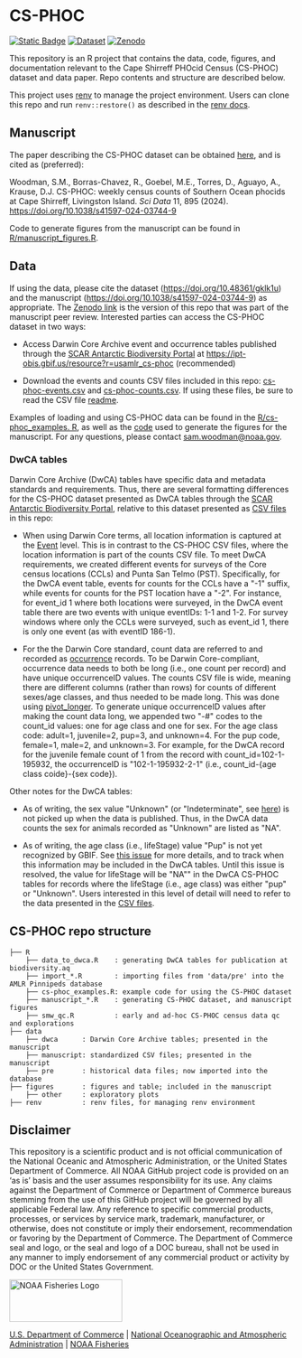 # CS-PHOC

<!-- badges: start -->
[![Static Badge](https://img.shields.io/badge/Manuscript-s41597–024–03744–9-green)](https://doi.org/10.1038/s41597-024-03744-9)
[![Dataset](https://img.shields.io/badge/DwC–A%20Dataset-10.48361/gklk1u-violet)](https://doi.org/10.48361/gklk1u)
[![Zenodo](https://zenodo.org/badge/DOI/10.5281/zenodo.12735249.svg)](https://doi.org/10.5281/zenodo.12735249) 
<!-- badges: end -->

This repository is an R project that contains the data, code, figures, and documentation relevant to the Cape Shirreff PHOcid Census (CS-PHOC) dataset and data paper. Repo contents and structure are described below.

This project uses [renv](https://github.com/rstudio/renv/) to manage the project environment. Users can clone this repo and run `renv::restore()` as described in the [renv docs](https://rstudio.github.io/renv/).

## Manuscript

The paper describing the CS-PHOC dataset can be obtained [here](https://doi.org/10.1038/s41597-024-03744-9), and is cited as (preferred):

Woodman, S.M., Borras-Chavez, R., Goebel, M.E., Torres, D., Aguayo, A., Krause, D.J. CS-PHOC: weekly census counts of Southern Ocean phocids at Cape Shirreff, Livingston Island. *Sci Data* 11, 895 (2024). https://doi.org/10.1038/s41597-024-03744-9

Code to generate figures from the manuscript can be found in [R/manuscript_figures.R](R/manuscript_figures.R).

## Data

If using the data, please cite the dataset (<https://doi.org/10.48361/gklk1u>) and the manuscript (<https://doi.org/10.1038/s41597-024-03744-9>) as appropriate. The [Zenodo link](https://doi.org/10.5281/zenodo.12735249) is the version of this repo that was part of the manuscript peer review. Interested parties can access the CS-PHOC dataset in two ways:

-   Access Darwin Core Archive event and occurrence tables published through the [SCAR Antarctic Biodiversity Portal](https://www.biodiversity.aq/) at <https://ipt-obis.gbif.us/resource?r=usamlr_cs-phoc> (recommended)

-   Download the events and counts CSV files included in this repo: [cs-phoc-events.csv](data/manuscript/cs-phoc-events.csv) and [cs-phoc-counts.csv](data/manuscript/cs-phoc-counts.csv). If using these files, be sure to read the CSV file [readme](data/manuscript/README.md).

Examples of loading and using CS-PHOC data can be found in the [R/cs-phoc_examples. R](R/cs-phoc_examples.R), as well as the [code](R/manuscript_figures.R) used to generate the figures for the manuscript. For any questions, please contact [sam.woodman\@noaa.gov](mailto:sam.woodman@noaa.gov).


### DwCA tables

Darwin Core Archive (DwCA) tables have specific data and metadata standards and requirements. Thus, there are several formatting differences for the CS-PHOC dataset presented as DwCA tables through the [SCAR Antarctic Biodiversity Portal](https://www.biodiversity.aq/), relative to this dataset presented as [CSV files](data/manuscript) in this repo:

-   When using Darwin Core terms, all location information is captured at the [Event](https://dwc.tdwg.org/terms/#event) level. This is in contrast to the CS-PHOC CSV files, where the location information is part of the counts CSV file. To meet DwCA requirements, we created different events for surveys of the Core census locations (CCLs) and Punta San Telmo (PST). Specifically, for the DwCA event table, events for counts for the CCLs have a "-1" suffix, while events for counts for the PST location have a "-2". For instance, for event_id 1 where both locations were surveyed, in the DwCA event table there are two events with unique eventIDs: 1-1 and 1-2. For survey windows where only the CCLs were surveyed, such as event_id 1, there is only one event (as with eventID 186-1).

-   For the the Darwin Core standard, count data are referred to and recorded as [occurrence](https://dwc.tdwg.org/terms/#occurrence) records. To be Darwin Core-compliant, occurrence data needs to both be long (i.e., one count per record) and have unique occurrenceID values. The counts CSV file is wide, meaning there are different columns (rather than rows) for counts of different sexes/age classes, and thus needed to be made long. This was done using [pivot_longer](https://tidyr.tidyverse.org/reference/pivot_longer.html). To generate unique occurrenceID values after making the count data long, we appended two "-#" codes to the count_id values: one for age class and one for sex. For the age class code: adult=1, juvenile=2, pup=3, and unknown=4. For the pup code, female=1, male=2, and unknown=3. For example, for the DwCA record for the juvenile female count of 1 from the record with count_id=102-1-195932, the occurrenceID is "102-1-195932-2-1" (i.e., count_id-{age class coide}-{sex code}).

Other notes for the DwCA tables:

-   As of writing, the sex value "Unknown" (or "Indeterminate", see [here](https://registry.gbif.org/vocabulary/Sex/concepts)) is not picked up when the data is published. Thus, in the DwCA data counts the sex for animals recorded as "Unknown" are listed as "NA".

-   As of writing, the age class (i.e., lifeStage) value "Pup" is not yet recognized by GBIF. See [this issue](https://github.com/gbif/vocabulary/issues/131) for more details, and to track when this information may be included in the DwCA tables. Until this issue is resolved, the value for lifeStage will be "NA"" in the DwCA CS-PHOC tables for records where the lifeStage (i.e., age class) was either "pup" or "Unknown". Users interested in this level of detail will need to refer to the data presented in the [CSV files](data/manuscript).

## CS-PHOC repo structure

```         
├── R
    ├── data_to_dwca.R    : generating DwCA tables for publication at biodiversity.aq
    ├── import_*.R        : importing files from 'data/pre' into the AMLR Pinnipeds database
    ├── cs-phoc_examples.R: example code for using the CS-PHOC dataset
    ├── manuscript_*.R    : generating CS-PHOC dataset, and manuscript figures
    ├── smw_qc.R          : early and ad-hoc CS-PHOC census data qc and explorations
├── data
    ├── dwca      : Darwin Core Archive tables; presented in the manuscript
    ├── manuscript: standardized CSV files; presented in the manuscript
    ├── pre       : historical data files; now imported into the database
├── figures       : figures and table; included in the manuscript
    ├── other     : exploratory plots
├── renv          : renv files, for managing renv environment
```

## Disclaimer

This repository is a scientific product and is not official communication of the National Oceanic and Atmospheric Administration, or the United States Department of Commerce. All NOAA GitHub project code is provided on an ‘as is’ basis and the user assumes responsibility for its use. Any claims against the Department of Commerce or Department of Commerce bureaus stemming from the use of this GitHub project will be governed by all applicable Federal law. Any reference to specific commercial products, processes, or services by service mark, trademark, manufacturer, or otherwise, does not constitute or imply their endorsement, recommendation or favoring by the Department of Commerce. The Department of Commerce seal and logo, or the seal and logo of a DOC bureau, shall not be used in any manner to imply endorsement of any commercial product or activity by DOC or the United States Government.

<img src="https://raw.githubusercontent.com/nmfs-fish-tools/nmfspalette/main/man/figures/noaa-fisheries-rgb-2line-horizontal-small.png" alt="NOAA Fisheries Logo" width="200" style="height: 75px !important;"/>

[U.S. Department of Commerce](https://www.commerce.gov/) \| [National Oceanographic and Atmospheric Administration](https://www.noaa.gov) \| [NOAA Fisheries](https://www.fisheries.noaa.gov/)
